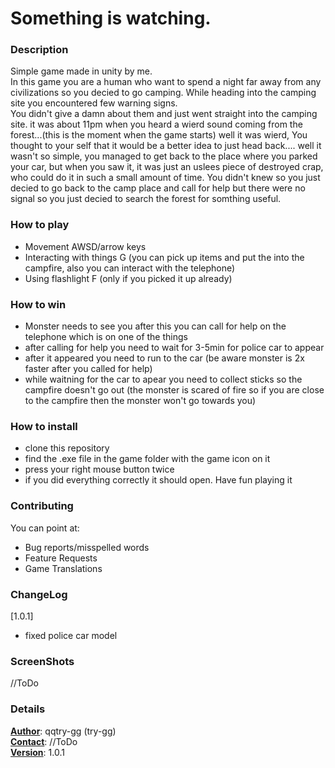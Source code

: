 # Something is watching.

### Description
Simple game made in unity by me.<br>
In this game you are a human who want to spend a night far away from any civilizations so you decied to go camping. While heading into the camping site you encountered few warning signs.<br>
You didn't give a damn about them and just went straight into the camping site. it was about 11pm when you heard a wierd sound coming from the forest...(this is the moment when the game starts) well it was wierd, You thought to your self that it would be a better idea to just head back.... well it wasn't so simple, you managed to get back to the place where you parked your car, but when you saw it, it was just an uslees piece of destroyed crap, who could do it in such a small amount of time. You didn't knew so you just decied to go back to the camp place and call for help but there were no signal so you just decied to search the forest for somthing useful.
### How to play
- Movement AWSD/arrow keys
- Interacting with things G (you can pick up items and put the into the campfire, also you can interact with the telephone)
- Using flashlight F (only if you picked it up already)
### How to win
- Monster needs to see you after this you can call for help on the telephone which is on one of the things
- after calling for help you need to wait for 3-5min for police car to appear
- after it appeared you need to run to the car (be aware monster is 2x faster after you called for help)
- while waitning for the car to apear you need to collect sticks so the campfire doesn't go out (the monster is scared of fire so if you are close to the campfire then the monster won't go towards you)
### How to install
- clone this repository
- find the .exe file in the game folder with the game icon on it
- press your right mouse button twice
- if you did everything correctly it should open. Have fun playing it
### Contributing
You can point at:
- Bug reports/misspelled words
- Feature Requests
- Game Translations
### ChangeLog
[1.0.1]
- fixed police car model
### ScreenShots
//ToDo
### Details
<ins>**Author**</ins>: qqtry-gg (try-gg)<br>
<ins>**Contact**</ins>: //ToDo<br>
<ins>**Version**</ins>: 1.0.1
